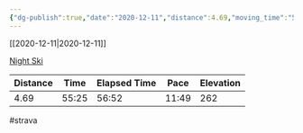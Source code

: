 ```yaml
---
{"dg-publish":true,"date":"2020-12-11","distance":4.69,"moving_time":"55:25","elapsed_time":"56:52","pace":"11:49","total_elevation_gain":262,"url":"https://www.strava.com/activities/4460539404","permalink":"/01-personal/strava/2020-12-11-night-ski/","dgPassFrontmatter":true}
---
```



[[2020-12-11\|2020-12-11]]

[Night Ski](https://www.strava.com/activities/4460539404)

| Distance | Time  | Elapsed Time | Pace  | Elevation |
| -------- | ----- | ------------ | ----- | --------- |
| 4.69     | 55:25 | 56:52        | 11:49 | 262       |




#strava
